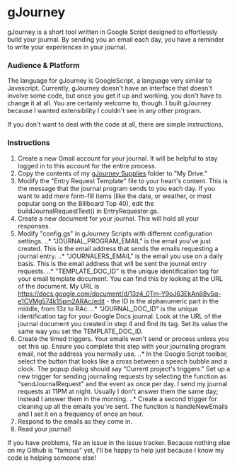 # gJourney

gJourney is a short tool written in Google Script designed to effortlessly build your journal. By sending you an email each day, you have a reminder to write your experiences in your journal.

### Audience & Platform

The language for gJourney is GoogleScript, a language very similar to Javascript. Currently, gJourney doesn't have an interface that doesn't involve some code, but once you get it up and working, you don't have to change it at all. You are certainly welcome to, though. I built gJourney because I wanted extensibility I couldn't see in any other program.

If you don't want to deal with the code at all, there are simple instructions.

### Instructions

1. Create a new Gmail account for your journal. It will be helpful to stay logged in to this account for the entire process.
2. Copy the contents of my [gJourney Supplies](https://drive.google.com/drive/folders/0B-u_h3jqt0IUYk1uNzFVbXNpNkE) folder to "My Drive."
3. Modify the "Entry Request Template" file to your heart's content. This is the message that the journal program sends to you each day. If you want to add more form-fill items (like the date, or weather, or most popular song on the Billboard Top 40), edit the buildJournalRequestText() in EntryRequester.gs.
4. Create a new document for your journal. This will hold all your responses.
5. Modify "config.gs" in gJourney Scripts with different configuration settings.
..* "JOURNAL_PROGRAM_EMAIL" is the email you've just created. This is the email address that sends the emails requesting a journal entry.
..* "JOURNALERS_EMAIL" is the email you use on a daily basis. This is the email address that will be sent the journal entry requests.
..* "TEMPLATE_DOC_ID" is the unique identification tag for your email template document. You can find this by looking at the URL of the document. My URL is https://docs.google.com/document/d/13z4_0Tm-Y9oJ63EkAn88vSq-e1CVMg574k15pm2ARAc/edit - the ID is the alphanumeric part in the middle, from 13z to RAc.
..* "JOURNAL_DOC_ID" is the unique identification tag for your Google Docs journal. Look at the URL of the journal document you created in step 4 and find its tag. Set its value the same way you set the TEMPLATE_DOC_ID.
6. Create the timed triggers. Your emails won't send or process unless you set this up. Ensure you complete this step with your journaling program email, not the address you normally use.
..* In the Google Script toolbar, select the button that looks like a cross between a speech bubble and a clock. The popup dialog should say "Current project's triggers." Set up a new trigger for sending journaling requests by selecting the function as "sendJournalRequest" and the event as once per day. I send my journal requests at 11PM at night. Usually I don't answer them the same day; instead I answer them in the morning.
..* Create a second trigger for cleaning up all the emails you've sent. The function is handleNewEmails and I set it on a frequency of once an hour.
7. Respond to the emails as they come in.
8. Read your journal!

If you have problems, file an issue in the issue tracker. Because nothing else on my Github is "famous" yet, I'll be happy to help just because I know my code is helping someone else!
